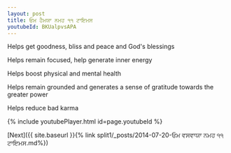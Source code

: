 ```yaml
---
layout: post
title: ਓਮ ਹੈਮਯਾ ਨਮਹ ੧੧ ਟਾਇਮਸ
youtubeId: BKUalpvsAPA
---
```

 
 
Helps get goodness, bliss and peace and God's blessings
 
Helps remain focused, help generate inner energy 
 
Helps boost physical and mental health 
 
Helps remain grounded and generates a sense of gratitude towards the greater power 
 
Helps reduce bad karma
 
 
 
 


{% include youtubePlayer.html id=page.youtubeId %}
 
[Next]({{ site.baseurl }}{% link  split1/_posts/2014-07-20-ਓਮ ਵਸਵਾਯਾ ਨਮਹ ੧੧ ਟਾਇਮਸ.md%})
 
